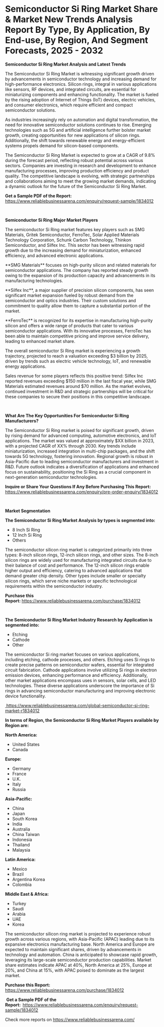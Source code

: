 <p><h1>Semiconductor Si Ring Market Share & Market New Trends Analysis Report By Type, By Application, By End-use, By Region, And Segment Forecasts, 2025 - 2032</h1></p><p><strong>Semiconductor Si Ring Market Analysis and Latest Trends</strong></p>
<p><p>The Semiconductor Si Ring Market is witnessing significant growth driven by advancements in semiconductor technology and increasing demand for high-performance electronics. Silicon rings, integral in various applications like sensors, RF devices, and integrated circuits, are essential for miniaturizing components and enhancing functionality. The market is fueled by the rising adoption of Internet of Things (IoT) devices, electric vehicles, and consumer electronics, which require efficient and compact semiconductor solutions.</p><p>As industries increasingly rely on automation and digital transformation, the need for innovative semiconductor solutions continues to rise. Emerging technologies such as 5G and artificial intelligence further bolster market growth, creating opportunities for new applications of silicon rings. Additionally, the shift towards renewable energy and energy-efficient systems propels demand for silicon-based components.</p><p>The Semiconductor Si Ring Market is expected to grow at a CAGR of 9.8% during the forecast period, reflecting robust potential across various sectors. Companies are investing in research and development to enhance manufacturing processes, improving production efficiency and product quality. The competitive landscape is evolving, with strategic partnerships and collaborations aiming to meet the growing market demands, indicating a dynamic outlook for the future of the Semiconductor Si Ring Market.</p></p>
<p><strong>Get a Sample PDF of the Report:&nbsp;</strong> <a href="https://www.reliablebusinessarena.com/enquiry/request-sample/1834012?utm_campaign=3168&utm_medium=2&utm_source=Github&utm_content=ia&utm_term=26032025&utm_id=semiconductor-si-ring">https://www.reliablebusinessarena.com/enquiry/request-sample/1834012</a></p>
<p>&nbsp;</p>
<p><strong>Semiconductor Si Ring Major Market Players</strong></p>
<p><p>The semiconductor Si Ring market features key players such as SMG Materials, Gritek Semiconductor, FerroTec, Solar Applied Materials Technology Corporation, Schunk Carbon Technology, Thinkon Semiconductor, and Silfex Inc. This sector has been witnessing rapid growth due to the increasing demand for miniaturization, enhanced efficiency, and advanced electronic applications.</p><p>**SMG Materials** focuses on high-purity silicon and related materials for semiconductor applications. The company has reported steady growth owing to the expansion of its production capacity and advancements in its manufacturing technologies. </p><p>**Silfex Inc**, a major supplier of precision silicon components, has seen significant market expansion fueled by robust demand from the semiconductor and optics industries. Their custom solutions and commitment to quality allow them to capture a substantial portion of the market.</p><p>**FerroTec** is recognized for its expertise in manufacturing high-purity silicon and offers a wide range of products that cater to various semiconductor applications. With its innovative processes, FerroTec has been able to maintain competitive pricing and improve service delivery, leading to enhanced market share.</p><p>The overall semiconductor Si Ring market is experiencing a growth trajectory, projected to reach a valuation exceeding $3 billion by 2025, driven by trends such as electric vehicle technology, IoT, and renewable energy applications. </p><p>Sales revenue for some players reflects this positive trend: Silfex Inc reported revenues exceeding $150 million in the last fiscal year, while SMG Materials estimated revenues around $70 million. As the market evolves, continued investment in R&D and strategic partnerships will be critical for these companies to secure their positions in this competitive landscape.</p></p>
<p>&nbsp;</p>
<p><strong>What Are The Key Opportunities For Semiconductor Si Ring Manufacturers?</strong></p>
<p><p>The Semiconductor Si Ring market is poised for significant growth, driven by rising demand for advanced computing, automotive electronics, and IoT applications. The market was valued at approximately $XX billion in 2023, with a projected CAGR of XX% through 2030. Key trends include miniaturization, increased integration in multi-chip packages, and the shift towards 5G technology, fostering innovation. Regional growth is robust in Asia-Pacific due to leading semiconductor manufacturers and investment in R&D. Future outlook indicates a diversification of applications and enhanced focus on sustainability, positioning the Si Ring as a crucial component in next-generation semiconductor technologies.</p></p>
<p><strong>Inquire or Share Your Questions If Any Before Purchasing This Report:</strong> <a href="https://www.reliablebusinessarena.com/enquiry/pre-order-enquiry/1834012?utm_campaign=3168&utm_medium=2&utm_source=Github&utm_content=ia&utm_term=26032025&utm_id=semiconductor-si-ring">https://www.reliablebusinessarena.com/enquiry/pre-order-enquiry/1834012</a></p>
<p>&nbsp;</p>
<p><strong>Market Segmentation</strong></p>
<p><strong>The Semiconductor Si Ring Market Analysis by types is segmented into:</strong></p>
<p><ul><li>8 Inch Si Ring</li><li>12 Inch Si Ring</li><li>Others</li></ul></p>
<p><p>The semiconductor silicon ring market is categorized primarily into three types: 8-inch silicon rings, 12-inch silicon rings, and other sizes. The 8-inch silicon rings are widely used for manufacturing integrated circuits due to their balance of cost and performance. The 12-inch silicon rings enable higher output and efficiency, catering to advanced applications that demand greater chip density. Other types include smaller or specialty silicon rings, which serve niche markets or specific technological requirements within the semiconductor industry.</p></p>
<p><strong>Purchase this Report:&nbsp;</strong><a href="https://www.reliablebusinessarena.com/purchase/1834012?utm_campaign=3168&utm_medium=2&utm_source=Github&utm_content=ia&utm_term=26032025&utm_id=semiconductor-si-ring">https://www.reliablebusinessarena.com/purchase/1834012</a></p>
<p>&nbsp;</p>
<p><strong>The Semiconductor Si Ring Market Industry Research by Application is segmented into:</strong></p>
<p><ul><li>Etching</li><li>Cathode</li><li>Other</li></ul></p>
<p><p>The semiconductor Si ring market focuses on various applications, including etching, cathode processes, and others. Etching uses Si rings to create precise patterns on semiconductor wafers, essential for integrated circuit fabrication. Cathode applications involve utilizing Si rings in electron emission devices, enhancing performance and efficiency. Additionally, other market applications encompass uses in sensors, solar cells, and LED technologies. These diverse applications underscore the importance of Si rings in advancing semiconductor manufacturing and improving electronic device functionality.</p></p>
<p><a href="https://www.reliablebusinessarena.com/global-semiconductor-si-ring-market-r1834012?utm_campaign=3168&utm_medium=2&utm_source=Github&utm_content=ia&utm_term=26032025&utm_id=semiconductor-si-ring">&nbsp;https://www.reliablebusinessarena.com/global-semiconductor-si-ring-market-r1834012</a></p>
<p><strong>In terms of Region, the Semiconductor Si Ring Market Players available by Region are:</strong></p>
<p>
    <p> <strong> North America: </strong>
        <ul>
            <li>United States</li>
            <li>Canada</li>
        </ul>
        </p> 
    <p> <strong> Europe: </strong>
        <ul>
            <li>Germany</li>
            <li>France</li>
            <li>U.K.</li>
            <li>Italy</li>
            <li>Russia</li>
        </ul>
        </p> 
    <p> <strong> Asia-Pacific: </strong>
        <ul>
            <li>China</li>
            <li>Japan</li>
            <li>South Korea</li>
            <li>India</li>
            <li>Australia</li>
            <li>China Taiwan</li>
            <li>Indonesia</li>
            <li>Thailand</li>
            <li>Malaysia</li>
        </ul>
        </p> 
    <p> <strong> Latin America: </strong>
        <ul>
            <li>Mexico</li>
            <li>Brazil</li>
            <li>Argentina Korea</li>
            <li>Colombia</li>
        </ul>
        </p> 
    <p> <strong> Middle East & Africa: </strong>
        <ul>
            <li>Turkey</li>
            <li>Saudi</li>
            <li>Arabia</li>
            <li>UAE</li>
            <li>Korea</li>
        </ul>
    </p>
    </p>
<p><p>The semiconductor silicon ring market is projected to experience robust growth across various regions, with Asia-Pacific (APAC) leading due to its expansive electronics manufacturing base. North America and Europe are expected to maintain significant shares, driven by advancements in technology and automation. China is anticipated to showcase rapid growth, leveraging its large-scale semiconductor production capabilities. Market share estimates indicate APAC at 40%, North America at 25%, Europe at 20%, and China at 15%, with APAC poised to dominate as the largest market.</p></p>
<p><strong>Purchase this Report: </strong><a href="https://www.reliablebusinessarena.com/purchase/1834012?utm_campaign=3168&utm_medium=2&utm_source=Github&utm_content=ia&utm_term=26032025&utm_id=semiconductor-si-ring">https://www.reliablebusinessarena.com/purchase/1834012</a></p>
<p>&nbsp;<strong>Get a Sample PDF of the Report:&nbsp;&nbsp;</strong><a href="https://www.reliablebusinessarena.com/enquiry/request-sample/1834012?utm_campaign=3168&utm_medium=2&utm_source=Github&utm_content=ia&utm_term=26032025&utm_id=semiconductor-si-ring">https://www.reliablebusinessarena.com/enquiry/request-sample/1834012</a></p>
<p><strong></strong></p>
<p>Check more reports on <a href="https://www.reliablebusinessarena.com/?utm_campaign=3168&utm_medium=2&utm_source=Github&utm_content=ia&utm_term=26032025&utm_id=semiconductor-si-ring">https://www.reliablebusinessarena.com/</a></p>